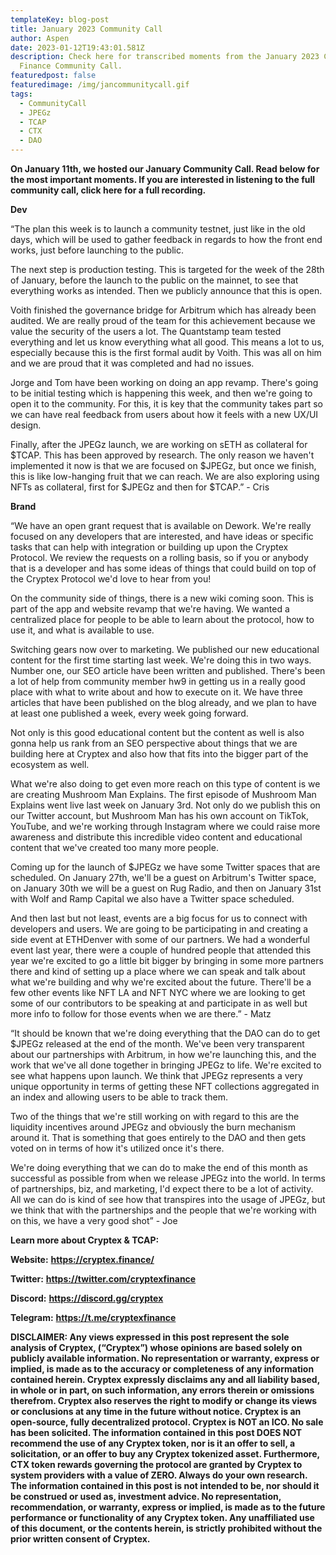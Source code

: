 ```yaml
---
templateKey: blog-post
title: January 2023 Community Call
author: Aspen
date: 2023-01-12T19:43:01.581Z
description: Check here for transcribed moments from the January 2023 Cryptex
  Finance Community Call.
featuredpost: false
featuredimage: /img/jancommunitycall.gif
tags:
  - CommunityCall
  - JPEGz
  - TCAP
  - CTX
  - DAO
---
```

**O﻿n January 11th, we hosted our January Community Call. Read below for the most important moments. If you are interested in listening to the full community call, click here for a full recording.**

**Dev**

“The plan this week is to launch a community testnet, just like in the old days, which will be used to gather feedback in regards to how the front end works, just before launching to the public.

The next step is production testing. This is targeted for the week of the 28th of January, before the launch to the public on the mainnet, to see that everything works as intended. Then we publicly announce that this is open.

Voith finished the governance bridge for Arbitrum which has already been audited. We are really proud of the team for this achievement because we value the security of the users a lot. The Quantstamp team tested everything and let us know everything what all good. This means a lot to us, especially because this is the first formal audit by Voith. This was all on him and we are proud that it was completed and had no issues.

Jorge and Tom have been working on doing an app revamp. There's going to be initial testing which is happening this week, and then we're going to open it to the community. For this, it is key that the community takes part so we can have real feedback from users about how it feels with a new UX/UI design.

Finally, after the JPEGz launch, we are working on sETH as collateral for $TCAP. This has been approved by research. The only reason we haven't implemented it now is that we are focused on $JPEGz, but once we finish, this is like low-hanging fruit that we can reach. We are also exploring using NFTs as collateral, first for $JPEGz and then for $TCAP.” - Cris

**Brand**

“We have an open grant request that is available on Dework. We're really focused on any developers that are interested, and have ideas or specific tasks that can help with integration or building up upon the Cryptex Protocol. We review the requests on a rolling basis, so if you or anybody that is a developer and has some ideas of things that could build on top of the Cryptex Protocol we'd love to hear from you!

On the community side of things, there is a new wiki coming soon. This is part of the app and website revamp that we're having. We wanted a centralized place for people to be able to learn about the protocol, how to use it, and what is available to use.

Switching gears now over to marketing. We published our new educational content for the first time starting last week. We're doing this in two ways. Number one, our SEO article have been written and published. There's been a lot of help from community member hw9 in getting us in a really good place with what to write about and how to execute on it. We have three articles that have been published on the blog already, and we plan to have at least one published a week, every week going forward.

Not only is this good educational content but the content as well is also gonna help us rank from an SEO perspective about things that we are building here at Cryptex and also how that fits into the bigger part of the ecosystem as well.

What we're also doing to get even more reach on this type of content is we are creating Mushroom Man Explains. The first episode of Mushroom Man Explains went live last week on January 3rd. Not only do we publish this on our Twitter account, but Mushroom Man has his own account on TikTok, YouTube, and we're working through Instagram where we could raise more awareness and distribute this incredible video content and educational content that we've created too many more people.

Coming up for the launch of $JPEGz we have some Twitter spaces that are scheduled. On January 27th, we'll be a guest on Arbitrum's Twitter space, on January 30th we will be a guest on Rug Radio, and then on January 31st with Wolf and Ramp Capital we also have a Twitter space scheduled.

And then last but not least, events are a big focus for us to connect with developers and users. We are going to be participating in and creating a side event at ETHDenver with some of our partners. We had a wonderful event last year, there were a couple of hundred people that attended this year we're excited to go a little bit bigger by bringing in some more partners there and kind of setting up a place where we can speak and talk about what we're building and why we're excited about the future. There'll be a few other events like NFT LA and NFT NYC where we are looking to get some of our contributors to be speaking at and participate in as well but more info to follow for those events when we are there.” - Matz

“It should be known that we're doing everything that the DAO can do to get $JPEGz released at the end of the month. We've been very transparent about our partnerships with Arbitrum, in how we're launching this, and the work that we've all done together in bringing JPEGz to life. We're excited to see what happens upon launch. We think that JPEGz represents a very unique opportunity in terms of getting these NFT collections aggregated in an index and allowing users to be able to track them.

Two of the things that we're still working on with regard to this are the liquidity incentives around JPEGz and obviously the burn mechanism around it. That is something that goes entirely to the DAO and then gets voted on in terms of how it's utilized once it's there.

We're doing everything that we can do to make the end of this month as successful as possible from when we release JPEGz into the world. In terms of partnerships, biz, and marketing, I'd expect there to be a lot of activity. All we can do is kind of see how that transpires into the usage of JPEGz, but we think that with the partnerships and the people that we're working with on this, we have a very good shot” - Joe

**Learn more about Cryptex & TCAP:**

**Website:** [](https://cryptex.finance/)**<https://cryptex.finance/>**

**Twitter:** [](https://twitter.com/cryptexfinance)**<https://twitter.com/cryptexfinance>**

**Discord:** [](https://discord.gg/cryptex)**<https://discord.gg/cryptex>** 

**Telegram:** [](https://t.me/cryptexfinance)**<https://t.me/cryptexfinance>**

**DISCLAIMER: Any views expressed in this post represent the sole analysis of Cryptex, (“Cryptex”) whose opinions are based solely on publicly available information. No representation or warranty, express or implied, is made as to the accuracy or completeness of any information contained herein. Cryptex expressly disclaims any and all liability based, in whole or in part, on such information, any errors therein or omissions therefrom. Cryptex also reserves the right to modify or change its views or conclusions at any time in the future without notice. Cryptex is an open-source, fully decentralized protocol. Cryptex is NOT an ICO. No sale has been solicited. The information contained in this post DOES NOT recommend the use of any Cryptex token, nor is it an offer to sell, a solicitation, or an offer to buy any Cryptex tokenized asset. Furthermore, CTX token rewards governing the protocol are granted by Cryptex to system providers with a value of ZERO. Always do your own research. The information contained in this post is not intended to be, nor should it be construed or used as, investment advice. No representation, recommendation, or warranty, express or implied, is made as to the future performance or functionality of any Cryptex token. Any unaffiliated use of this document, or the contents herein, is strictly prohibited without the prior written consent of Cryptex.**
